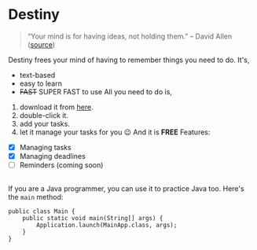 # Destiny
> “Your mind is for having ideas, not holding them.” 
> – David Allen ([source](https://dansilvestre.com/productivity-quotes))

Destiny frees your mind of having to remember things you need to do. It's,
- text-based
- easy to learn
- ~~FAST~~ SUPER FAST to use
  All you need to do is,
1. download it from [here](https://github.com/jayllo-c/ip).
2. double-click it.
3. add your tasks.
4. let it manage your tasks for you 😉
   And it is **FREE**
   Features:

- [x] Managing tasks
- [x] Managing deadlines
- [ ] Reminders (coming soon)
##
If you are a Java programmer, you can use it to practice Java too. Here's the `main` method:
```
public class Main {
    public static void main(String[] args) {
        Application.launch(MainApp.class, args);
    }
}
```